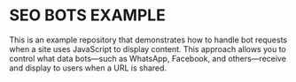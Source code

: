 # SEO BOTS EXAMPLE

This is an example repository that demonstrates how to handle bot requests when a site uses JavaScript to display content. This approach allows you to control what data bots—such as WhatsApp, Facebook, and others—receive and display to users when a URL is shared.
